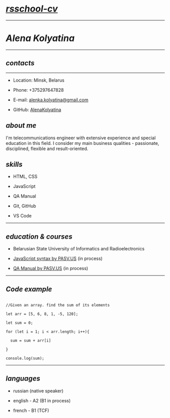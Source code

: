# _[rsschool-cv](https://github.com/rolling-scopes-school/)_ 

  

--- 

  

# _Alena Kolyatina_ 

  

--- 

  

## _contacts_ 

  

--- 

  

- Location: Minsk, Belarus 

- Phone: +375297647828 

- E-mail: alenka.kolyatina@gmail.com 

- GitHub: [AlenaKolyatina](https://github.com/AlenaKolyatina) 

  

## _about me_ 

  

I'm telecommunications engineer with extensive experience and special education in this field. I consider my main business qualities - passionate, disciplined, flexible and result-oriented. 

  

## _skills_ 

  

- HTML, CSS 

- JavaScript 

- QA Manual 

- Git, GitHub 

- VS Code 

  

--- 

  

## _education & courses_ 

  

- Belarusian State University of Informatics and Radioelectronics 

- [JavaScript syntax by PASV.US](https://localcoding.us/course) (in process) 

- [QA Manual by PASV.US](https://localcoding.us/course) (in process) 

  

--- 

  

## _Code example_ 

  

``` 

//Given an array. find the sum of its elements 

let arr = [5, 6, 8, 1, -5, 120]; 

let sum = 0; 

for (let i = 1; i < arr.length; i++){ 

  sum = sum + arr[i] 

} 

console.log(sum); 

``` 

  

--- 

  

## _languages_ 

  

- russian (native speaker) 

- english - A2 (B1 in process) 

- french - B1 (TCF) 

 
